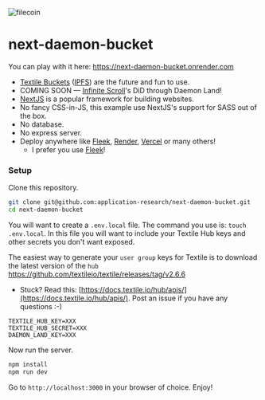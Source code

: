 ![filecoin](https://user-images.githubusercontent.com/310223/112445121-06e92a00-8d0c-11eb-8e39-f126075a5122.png)

# next-daemon-bucket
You can play with it here: https://next-daemon-bucket.onrender.com

* [Textile Buckets](https://docs.textile.io/buckets/) ([IPFS](https://ipfs.io/)) are the future and fun to use.
* COMING SOON — [Infinite Scroll](https://www.infinitescroll.org/)'s DiD through Daemon Land!
* [NextJS](https://github.com/vercel/next.js/) is a popular framework for building websites.
* No fancy CSS-in-JS, this example use NextJS's support for SASS out of the box.
* No database.
* No express server.
* Deploy anywhere like [Fleek](https://fleek.co/), [Render](https://render.com/), [Vercel](https://vercel.com/) or many others!
  * I prefer you use [Fleek](https://fleek.co/)!

### Setup

Clone this repository.

```sh
git clone git@github.com:application-research/next-daemon-bucket.git
cd next-daemon-bucket
```

You will want to create a `.env.local` file. The command you use is: `touch .env.local`. In this file you will want to include your Textile Hub keys and other secrets you don't want exposed.

The easiest way to generate your `user group` keys for Textile is to download the latest version of the  `hub` https://github.com/textileio/textile/releases/tag/v2.6.6

* Stuck? Read this: [https://docs.textile.io/hub/apis/](https://docs.textile.io/hub/apis/). Post an issue if you have any questions :-)

```env
TEXTILE_HUB_KEY=XXX
TEXTILE_HUB_SECRET=XXX
DAEMON_LAND_KEY=XXX
```

Now run the server.

```sh
npm install
npm run dev
```

Go to `http://localhost:3000` in your browser of choice. Enjoy!
